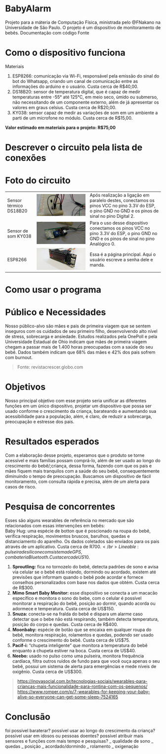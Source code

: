 # BabyAlarm
Projeto para a máteria de Computação Física, ministrada pelo @FNakano na Universidade de Sâo Paulo. O projeto é um dispositivo de monitoramento de bebês.
Documentação com código Fonte

# Como o dispositivo funciona
  

Materiais 
1. ESP8266: comunicação via Wi-Fi, responsável pela emissão do sinal do bot do Whatsapp, criando um canal de comunicação entre as informações do arduino e o usuário. Custa cerca de R$40,00.</br>
2. DS18B20: sensor de temperatura digital, que é capaz de medir temperaturas entre -55° até 125°C, em meio seco, úmido ou submerso, não necessitando de um componente externo, além de já apresentar os valores em graus celsius. Custa cerca de R$20,00.</br>
3. KY038: sensor capaz de medir as variações de som em um ambiente a parti de um microfone no módulo. Custa cerca de R$15,00.</br>

**Valor estimado em materiais para o projeto: R$75,00**

# Descrever o circuito pela lista de conexões

# Foto do circuito

<table>
  <tr>
    <td>Sensor térmico DS18B20</td>
    <td><img src="https://raw.githubusercontent.com/SystemGuuh/Computacao-Fisica/main/BabyAlarm/imgs/cicuito2.jpg" title="SensorTemp"></td>
    <td>Após realização a ligação em paralelo destes, conectamos os pinos VCC no pino 3.3V do ESP, o pino GND no GND e os pinos de sinal no pino Digital 2.</td>
  </tr>
  <tr>
    <td>Sensor de som KY038</td>
    <td><img src="https://raw.githubusercontent.com/SystemGuuh/Computacao-Fisica/main/BabyAlarm/imgs/sensorSom.jpg" title="SensorSom"></td>
    <td>Para o uso desse dispositivo conectamos os pinos VCC no pino 3.3V do ESP, o pino GND no GND e os pinos de sinal no pino Analógico 0.</td>

  <tr>
    <td>ESP8266</td>
    <td><img src="https://raw.githubusercontent.com/SystemGuuh/Computacao-Fisica/main/BabyAlarm/imgs/ESP.jpg" title="ESP"></td>
    <td>Essa é a página principal. Aqui o usuário escreve a senha dele e manda.</td>
  </tr>
</table>

# Como usar o programa

# Público e Necessidades

Nosso público-alvo são mães e pais de primeira viagem que se sentem inseguros com os cuidados de seu primeiro filho, desenvolvendo  alto nível de stress, sobrecarga e ansiedade. Estudos realizados pela OnePoll e pela Universidade Estadual de Ohio indicam que mães de primeira viagem chegam a passar mais de 1.400 horas preocupadas com a saúde do seu bebê. Dados também indicam que 68% das mães e 42% dos pais sofrem com burnout.

>Fonte: revistacrescer.globo.com

# Objetivos

Nosso principal objetivo com esse projeto seria unificar as diferentes funções em um único dispositivo, projetar um dispositivo que possa ser usado conforme o crescimento da criança, barateando e aumentando sua acessibilidade para a população, além, é claro, de reduzir a sobrecarga, preocupação e estresse dos pais.

# Resultados esperados

Com a elaboração desse projeto, esperamos que o produto se torne acessível e mais famílias possam comprá-lo, além de ser usado ao longo do crescimento do bebê/;criança, dessa forma, fazendo com que os pais e mães fiquem mais tranquilos com a saúde do seu bebê, consequentemente diminuindo o tempo de preocupação. Buscamos um dispositivo de fácil monitoramento, com consulta rápida e precisa, além de um alerta para casos de risco.

# Pesquisa de concorrentes

Esses são alguns wearables de referência no mercado que são relacionados com essas intervenções em bebês:</br>
Baby Hug: uma espécie de botton que é poscionado na roupa do bebê, verifica respiração, movimentos bruscos, barulhos, quedas e distanciamento do aparelho. Os dados coletados são enviados para os pais através de um aplicativo. Custa cerca de R$700. </br>
Lineable: pulseira de silicone com sistema de GPS,com bateria Bluetooth. Custa cerca de US$10.</br>

1. **Sproutling:** fica no tornozelo do bebê, detecta padrões de sono e avisa via celular se o bebê está rolando, dormindo ou acordado, existem até previsões que informam quando o bebê pode acordar e fornece conselhos personalizados com base nos dados que obtém. Custa cerca de R$300.</br>
2. **Mimo Smart Baby Monitor:** esse dispositivo se conecta a um macacão específico e monitora o sono do bebe, com o celular é possível monitorar a respiração do bebê, posição ao dormir, quando acorda ou adormece e temperatura. Custa cerca de US$150.</br>
3. **Snuza:** conecta-se na fralda do bebê e dispara um alarme caso detectar que o bebe não está respirando, também detecta temperatura, posição do corpo e quedas. Custa cerca de R$400.</br>
4. **Moonbaby:** espécie de botão que se encaixa em qualquer roupa do bebê, monitora respiração, rolamentos e quedas, podendo ser usado conforme o crescimento do bebê. Custa cerca de US$75.</br>
5. **Pacif-i:** “chupeta inteligente” que monitora a temperatura do bebê enquanto a chupeta estiver na boca. Custa cerca de US$40.</br>
6. **Neebo:** usado no pulso como uma pulseira, monitora frequência cardíaca,  filtra outros ruídos de fundo para que você ouça apenas o seu bebê, possui um sistema de alerta para emergências e mede níveis de oxigênio. Custa cerca de US$300.</br>

> https://inovasocial.com.br/tecnologias-sociais/wearables-para-criancas-mais-funcionalidade-para-rontina-com-os-pequenos/ 
> https://www.romper.com/p/7-wearables-for-keeping-your-baby-alive-so-everyone-can-get-some-sleep-7524165 

# Conclusão

foi possível baraterar?
possível usar ao longo do crescimento da criança?
possível usar em idosos ou pessoas doentes?
possível atribuir mais sensores e funções com mais tempo e pesquisas?
	_ qualidade de sono
	_ quedas
	_ posição
	_ acordado/dormindo
	_ rolamento
	_ oxigenação


